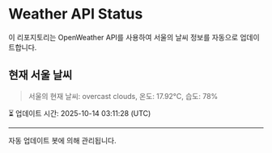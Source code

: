 
# Weather API Status

이 리포지토리는 OpenWeather API를 사용하여 서울의 날씨 정보를 자동으로 업데이트합니다.

## 현재 서울 날씨
> 서울의 현재 날씨: overcast clouds, 온도: 17.92°C, 습도: 78%

⏳ 업데이트 시간: 2025-10-14 03:11:28 (UTC)

---
자동 업데이트 봇에 의해 관리됩니다.
